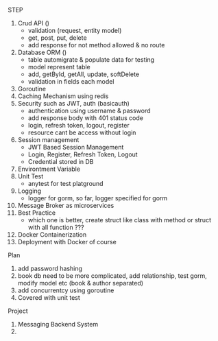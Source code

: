 STEP
1. Crud API ()
    - validation (request, entity model)
    - get, post, put, delete
    - add response for not method allowed & no route
2. Database ORM ()
    - table automigrate & populate data for testing
    - model represent table
    - add, getById, getAll, update, softDelete
    - validation in fields each model
3. Goroutine
4. Caching Mechanism using redis
5. Security such as JWT, auth (basicauth)
    - authentication using username & password
    - add response body with 401 status code
    - login, refresh token, logout, register
    - resource cant be access without login
6. Session management
    - JWT Based Session Management
    - Login, Register, Refresh Token, Logout
    - Credential stored in DB
7. Environtment Variable
8. Unit Test
    - anytest for test platground
9. Logging
    - logger for gorm, so far, logger specified for gorm
10. Message Broker as microservices
11. Best Practice
    - which one is better, create struct like class with method or struct with all function ???
12. Docker Containerization
13. Deployment with Docker of course


Plan
1. add password hashing
2. book db need to be more complicated, add relationship, test gorm, modify model etc (book & author separated)
3. add concurrentcy using goroutine
4. Covered with unit test

Project
1. Messaging Backend System
2. 